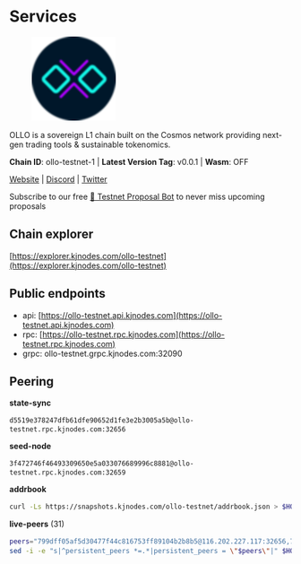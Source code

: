 # Services

<figure><img src="https://raw.githubusercontent.com/kj89/cosmos-images/main/logos/ollo.png" width="150" alt=""><figcaption></figcaption></figure>

OLLO is a sovereign L1 chain built on the Cosmos network providing  next-gen trading tools & sustainable tokenomics.

**Chain ID**: ollo-testnet-1 | **Latest Version Tag**: v0.0.1 | **Wasm**: OFF

[Website](https://www.ollostation.zone) | [Discord](https://discord.com/invite/GxBqZ9mSSm) | [Twitter](https://twitter.com/OLLOStation)



Subscribe to our free [🤖 Testnet Proposal Bot](https://t.me/kjnodes_testnet_proposal_bot) to never miss upcoming proposals


## Chain explorer
[https://explorer.kjnodes.com/ollo-testnet](https://explorer.kjnodes.com/ollo-testnet)

## Public endpoints

* api: [https://ollo-testnet.api.kjnodes.com](https://ollo-testnet.api.kjnodes.com)
* rpc: [https://ollo-testnet.rpc.kjnodes.com](https://ollo-testnet.rpc.kjnodes.com)
* grpc: ollo-testnet.grpc.kjnodes.com:32090

## Peering

**state-sync**

```text
d5519e378247dfb61dfe90652d1fe3e2b3005a5b@ollo-testnet.rpc.kjnodes.com:32656
```

**seed-node**

```text
3f472746f46493309650e5a033076689996c8881@ollo-testnet.rpc.kjnodes.com:32659
```

**addrbook**
```bash
curl -Ls https://snapshots.kjnodes.com/ollo-testnet/addrbook.json > $HOME/.ollo/config/addrbook.json
```

**live-peers** (31)
```bash
peers="799dff05af5d30477f44c816753ff89104b2b8b5@116.202.227.117:32656,7349272f712e713a957bf5349930e3439e98b518@167.235.27.69:20656,d5519e378247dfb61dfe90652d1fe3e2b3005a5b@65.109.68.190:32656,da8d3ca8e1c147f0037b1c43ad3de7174f5ec1b7@209.145.59.224:26656,2a8f0fada8b8b71b8154cf30ce44aebea1b5fe3d@162.19.238.122:26656,67d27bdbc3c444c557d555164518d8f551a922c5@136.243.103.32:46656,536c816c0d32ceb601fcf047284f65dc68c0513a@65.21.134.202:26626,29b78da822388df177f4111e6589958d9f796f06@65.109.122.105:60856,3ea40f63890f10272201edf96d2a49e197e52091@65.108.105.48:18156,5c2a752c9b1952dbed075c56c600c3a79b58c395@195.3.220.135:27006,742d7dccc98ccc2b30abb6ea172fc2175782db50@148.251.91.185:26656,69d2c02f413bea1376f5398646f0c2ce0f82d62e@141.94.73.93:26656,15bcdea616c717eb4356e125d4f631aaa596dfd5@65.108.77.106:26929,d6c5ff021b091a1fd93b9f811cf7fca0d31e8510@65.108.238.61:46656,ab89596768849d679ed11a9e1848224760a278cc@83.171.248.175:32656,42beefd08b5f8580177d1506220db3a548090262@65.108.195.29:26116,dba5e8b41c4e369418f83a449966e4eb7ca05cd4@65.109.23.114:18156,47655c33bdecae7f449301197d8b951a97e1b680@89.58.59.75:26656,412da32e046360f7e5168a89f80172ad093b17d9@65.109.37.58:17656,2f5965450c9c831266959632fba2c1533b8f676d@38.242.248.2:26656,94b63fddfc78230f51aeb7ac34b9fb86bd042a77@188.165.221.155:30595,517786f9e5e9caf196fed64c2130528e0ef59643@65.109.70.23:18156,f2994f0ed16756151914ee95f041a7bff4f82b22@138.201.204.5:29656,a99fc4e81770ca32d574cac2e8680dccc9b55f74@18.144.61.148:26656,e709b708ea24ed8fefb5c82cc460bb485b403960@83.8.114.208:28656,80b1ad27820f58b49e7a5a68881f0248a6269e9b@65.108.132.239:15656,9865c6e15faced6643adc228e3a59744e1b4e277@116.203.29.162:46656,e3d1fbe11462a128f14ebc10f7e8bd59823f09e2@161.97.152.215:26656,e2d59891f1aed38fe8884c63e0bb00f8ddc41b6f@5.78.46.66:26656,e8bdc07477c4a49acf1a4c91e3dc34fe2372169e@161.97.153.160:26656,dd577d8f2e997d7e70495640aff124ddb70d1a21@95.217.192.222:26656"
sed -i -e "s|^persistent_peers *=.*|persistent_peers = \"$peers\"|" $HOME/.ollo/config/config.toml
```
